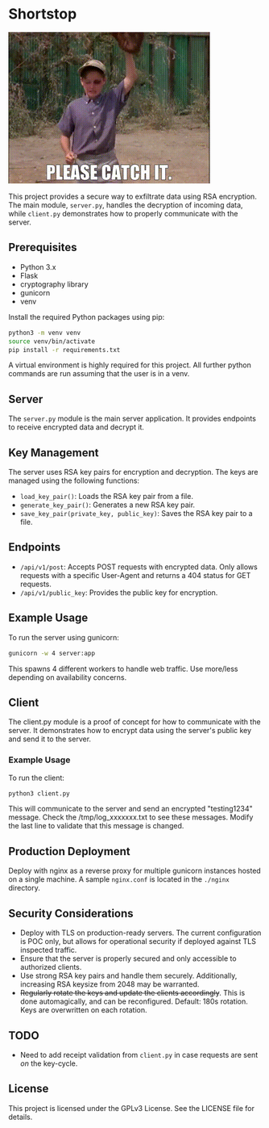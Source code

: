 # Shortstop
![](./catchit.gif)

This project provides a secure way to exfiltrate data using RSA encryption. The main module, `server.py`, handles the decryption of incoming data, while `client.py` demonstrates how to properly communicate with the server.

## Prerequisites
- Python 3.x
- Flask
- cryptography library
- gunicorn
- venv

Install the required Python packages using pip:
```bash
python3 -m venv venv
source venv/bin/activate
pip install -r requirements.txt
```
A virtual environment is highly required for this project. All further python commands are run assuming that the user is in a venv.

## Server
The `server.py` module is the main server application. It provides endpoints to receive encrypted data and decrypt it.

## Key Management
The server uses RSA key pairs for encryption and decryption. The keys are managed using the following functions:

- `load_key_pair()`: Loads the RSA key pair from a file.
- `generate_key_pair()`: Generates a new RSA key pair.
- `save_key_pair(private_key, public_key)`: Saves the RSA key pair to a file.

## Endpoints
- `/api/v1/post`: Accepts POST requests with encrypted data. Only allows requests with a specific User-Agent and returns a 404 status for GET requests.
- `/api/v1/public_key`: Provides the public key for encryption.

## Example Usage
To run the server using gunicorn:
```bash
gunicorn -w 4 server:app
```
This spawns 4 different workers to handle web traffic. Use more/less depending on availability concerns.

## Client
The client.py module is a proof of concept for how to communicate with the server. It demonstrates how to encrypt data using the server's public key and send it to the server.

### Example Usage
To run the client:
```bash
python3 client.py
```
This will communicate to the server and send an encrypted "testing1234" message. Check the /tmp/log_xxxxxxx.txt to see these messages.
Modify the last line to validate that this message is changed. 

## Production Deployment
Deploy with nginx as a reverse proxy for multiple gunicorn instances hosted on a single machine. A sample `nginx.conf` is located in the `./nginx` directory.

## Security Considerations
- Deploy with TLS on production-ready servers. The current configuration is POC only, but allows for operational security if deployed against TLS inspected traffic.
- Ensure that the server is properly secured and only accessible to authorized clients.
- Use strong RSA key pairs and handle them securely. Additionally, increasing RSA keysize from 2048 may be warranted.
- ~~Regularly rotate the keys and update the clients accordingly~~. This is done automagically, and can be reconfigured. Default: 180s rotation. Keys are overwritten on each rotation.

## TODO
- Need to add receipt validation from `client.py` in case requests are sent *on* the key-cycle.

## License
This project is licensed under the GPLv3 License. See the LICENSE file for details.